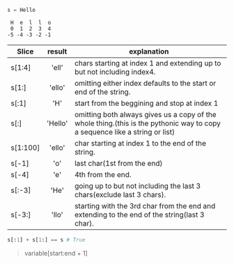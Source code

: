 ```python
s = Hello
```

```
 H  e  l  l  o
 0  1  2  3  4
-5 -4 -3 -2 -1
```
|Slice|result|explanation|
| ----|:---:|---|
s[1:4] |'ell'|chars starting at index 1 and extending up to but not including index4.|
s[1:] |'ello'| omitting either index defaults to the start or end of the string.|
s[:1] |'H'| start from the beggining and stop at index 1|
s[:] |'Hello'| omitting both always gives us a copy of the whole thing.(this is the pythonic way to copy a sequence like a string or list)|
s[1:100]|'ello'|char starting at index 1 to the end of the string.|
s[-1] |'o'|last char(1st from the end)|
s[-4] |'e' |4th from the end.|
s[:-3] |'He' |going up to but not including the last 3 chars(exclude last 3 chars).|
s[-3:] |'llo'|starting with the 3rd char from the end and extending to the end of the string(last 3 char).|
```python
s[:1] + s[1:] == s # True
```
> variable[start:end + 1]
